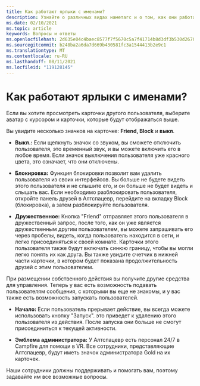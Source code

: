 ```yaml
---
title: Как работают ярлыки с именами?
description: Узнайте о различных видах наметагс и о том, как они работают в Алтспацевр.
ms.date: 02/10/2021
ms.topic: article
keywords: Вопросы и ответы
ms.openlocfilehash: 2d635e04c4baec8577f7f5670c5a7f41714b8d3df3b530d26708b38287df7b84
ms.sourcegitcommit: b248ba2a6da7d669b430581fc3a1544413b2e9c1
ms.translationtype: MT
ms.contentlocale: ru-RU
ms.lasthandoff: 08/11/2021
ms.locfileid: "119128145"
---
```

# <a name="how-do-nametags-work"></a>Как работают ярлыки с именами?

Если вы хотите просмотреть карточки другого пользователя, выберите аватар с курсором и карточки, которые будут отображаться выше.

Вы увидите несколько значков на карточке: **Friend, Block** и **выкл**.

* **Выкл.:** Если щелкнуть значок со звуком, вы сможете отключить пользователя, это временный звук, и вы можете включить его в любое время. Если значок выключения пользователя уже красного цвета, это означает, что они отключены.

* **Блокировка:** Функция блокировки позволит вам удалить пользователя из своих интерфейсов. Вы больше не будете видеть этого пользователя и не слышите его, и он больше не будет видеть и слышать вас. Если необходимо разблокировать пользователя, откройте панель друзей в Алтспацевр, перейдите на вкладку Block (блокировка), а затем разблокируйте пользователя.

* **Дружественное:** Кнопка "Friend" отправляет этого пользователя в дружественный запрос, после того, как он уже является дружественным другим пользователем, вы можете запрашивать его через пробелы, видеть, когда пользователь находится в сети, и легко присоединяться к своей комнате. Карточки этого пользователя также будут включать синюю границу, чтобы вы могли легко понять их как друга. Вы также увидите счетчик в нижней части карточки, в котором будет показана продолжительность друзей с этим пользователем.

При размещении собственного действия вы получите другие средства для управления. Теперь у вас есть возможность подавать пользователям сообщения, с которыми вы еще не знакомы, и у вас также есть возможность запускать пользователей.

* **Начало:** Если пользователь прерывает действие, вы всегда можете использовать кнопку "Запуск". это приведет к удалению этого пользователя из действия. После запуска они больше не смогут присоединиться к текущей активности. 

* **Эмблема администратора:** У Алтспацевр есть персонал 24/7 в Campfire для помощи в VR. Все сотрудники, представляющие Алтспацевр, будут иметь значок администратора Gold на их карточек.

Наши сотрудники должны поддерживать и помогать вам, поэтому задавайте им все возможные вопросы. 